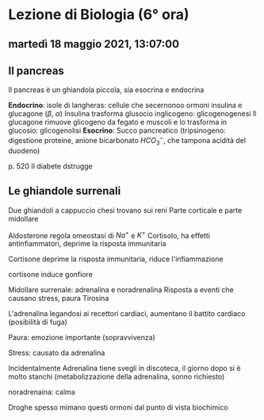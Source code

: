 # Lezione di Biologia (6° ora)

## martedì 18 maggio 2021, 13:07:00

## Il pancreas
Il pancreas è un ghiandola piccola, sia esocrina e endocrina

**Endocrino**:
isole di langheras: cellule che secernonoo ormoni
insulina e glucagone ($\beta$, $\alpha$)
Insulina trasforma glusocio inglicogeno: glicogenogenesi
Il glucagone rimuove glicogeno da fegato e muscoli e lo trasforma in glucosio: glicogenolisi
**Esocrino**:
Succo pancreatico (tripsinogeno: digestione proteine, anione bicarbonato $HCO_{3}^{-}$, che tampona acidità del duodeno)

p. 520
Il diabete dstrugge

## Le ghiandole surrenali
Due ghiandoli a cappuccio chesi trovano sui reni
Parte corticale e parte midollare

Aldosterone regola omeostasi di $Na^{+}$ e $K^{+}$
Cortisolo, ha effetti antinfiammatori, deprime la risposta immunitaria

Cortisone deprime la risposta immunitaria, riduce l'infiammazione

cortisone induce gonfiore

Midollare surrenale: adrenalina e noradrenalina
Risposta a eventi che causano stress, paura
Tirosina

L'adrenalina legandosi ai recettori cardiaci, aumentano il battito cardiaco (posibilità di fuga)

Paura: emozione importante (sopravvivenza)

Stress: causato da adrenalina

Incidentalmente
Adrenalina tiene svegli in discoteca, il giorno dopo si è molto stanchi (metabolizzazione della adrenalina, sonno richiesto)


noradrenaina: calma

Droghe spesso mimano questi ormoni dal punto di vista biochimico


<!--stackedit_data:
eyJoaXN0b3J5IjpbNjkwMzIxODQ5LDIxMzIzNjE4OTBdfQ==
-->